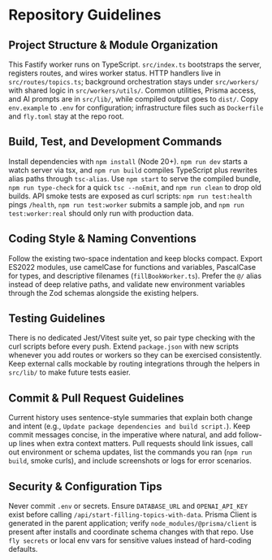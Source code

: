 # Repository Guidelines

## Project Structure & Module Organization
This Fastify worker runs on TypeScript. `src/index.ts` bootstraps the server, registers routes, and wires worker status. HTTP handlers live in `src/routes/topics.ts`; background orchestration stays under `src/workers/` with shared logic in `src/workers/utils/`. Common utilities, Prisma access, and AI prompts are in `src/lib/`, while compiled output goes to `dist/`. Copy `env.example` to `.env` for configuration; infrastructure files such as `Dockerfile` and `fly.toml` stay at the repo root.

## Build, Test, and Development Commands
Install dependencies with `npm install` (Node 20+). `npm run dev` starts a watch server via tsx, and `npm run build` compiles TypeScript plus rewrites alias paths through `tsc-alias`. Use `npm start` to serve the compiled bundle, `npm run type-check` for a quick `tsc --noEmit`, and `npm run clean` to drop old builds. API smoke tests are exposed as curl scripts: `npm run test:health` pings `/health`, `npm run test:worker` submits a sample job, and `npm run test:worker:real` should only run with production data.

## Coding Style & Naming Conventions
Follow the existing two-space indentation and keep blocks compact. Export ES2022 modules, use camelCase for functions and variables, PascalCase for types, and descriptive filenames (`fillBookWorker.ts`). Prefer the `@/` alias instead of deep relative paths, and validate new environment variables through the Zod schemas alongside the existing helpers.

## Testing Guidelines
There is no dedicated Jest/Vitest suite yet, so pair type checking with the curl scripts before every push. Extend `package.json` with new scripts whenever you add routes or workers so they can be exercised consistently. Keep external calls mockable by routing integrations through the helpers in `src/lib/` to make future tests easier.

## Commit & Pull Request Guidelines
Current history uses sentence-style summaries that explain both change and intent (e.g., `Update package dependencies and build script.`). Keep commit messages concise, in the imperative where natural, and add follow-up lines when extra context matters. Pull requests should link issues, call out environment or schema updates, list the commands you ran (`npm run build`, smoke curls), and include screenshots or logs for error scenarios.

## Security & Configuration Tips
Never commit `.env` or secrets. Ensure `DATABASE_URL` and `OPENAI_API_KEY` exist before calling `/api/start-filling-topics-with-data`. Prisma Client is generated in the parent application; verify `node_modules/@prisma/client` is present after installs and coordinate schema changes with that repo. Use `fly secrets` or local env vars for sensitive values instead of hard-coding defaults.
